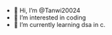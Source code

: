 - 👋 Hi, I’m @Tanwi20024
- 👀 I’m interested in coding
- 🌱 I’m currently learning dsa in c.
  


<!---
Tanwi20024/Tanwi20024 is a ✨ special ✨ repository because its `README.md` (this file) appears on your GitHub profile.
You can click the Preview link to take a look at your changes.
--->
